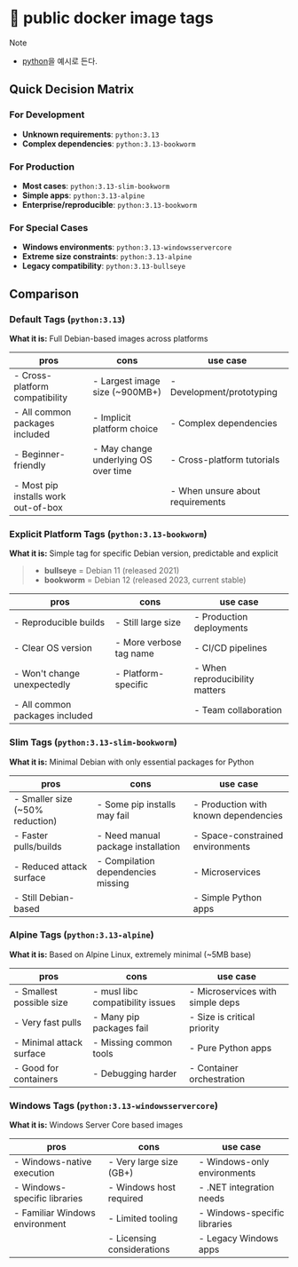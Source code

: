 # 󰏢 public docker image tags


> [!NOTE]
> 
> - [python](https://hub.docker.com/_/python)을 예시로 든다.


## Quick Decision Matrix

### For Development

- **Unknown requirements**: `python:3.13`
- **Complex dependencies**: `python:3.13-bookworm`

### For Production

- **Most cases**: `python:3.13-slim-bookworm`
- **Simple apps**: `python:3.13-alpine`
- **Enterprise/reproducible**: `python:3.13-bookworm`

### For Special Cases

- **Windows environments**: `python:3.13-windowsservercore`
- **Extreme size constraints**: `python:3.13-alpine`
- **Legacy compatibility**: `python:3.13-bullseye`



## Comparison


### Default Tags (`python:3.13`)

**What it is:** Full Debian-based images across platforms

| pros                                | cons                                 | use case                         |
|-------------------------------------|--------------------------------------|----------------------------------|
| - Cross-platform compatibility      | - Largest image size (~900MB+)       | - Development/prototyping        |
| - All common packages included      | - Implicit platform choice           | - Complex dependencies           |
| - Beginner-friendly                 | - May change underlying OS over time | - Cross-platform tutorials       |
| - Most pip installs work out-of-box |                                      | - When unsure about requirements |



### Explicit Platform Tags (`python:3.13-bookworm`)

**What it is:** Simple tag for specific Debian version, predictable and explicit

  > - **bullseye** = Debian 11 (released 2021)
  > - **bookworm** = Debian 12 (released 2023, current stable)

| pros                           | cons                    | use case                       |
|--------------------------------|-------------------------|--------------------------------|
| - Reproducible builds          | - Still large size      | - Production deployments       |
| - Clear OS version             | - More verbose tag name | - CI/CD pipelines              |
| - Won't change unexpectedly    | - Platform-specific     | - When reproducibility matters |
| - All common packages included |                         | - Team collaboration           |


### Slim Tags (`python:3.13-slim-bookworm`)

**What it is:** Minimal Debian with only essential packages for Python


| pros | cons | use case |
|------|------|----------|
| - Smaller size (~50% reduction) |       - Some pip installs may fail | - Production with known dependencies |
|           - Faster pulls/builds | - Need manual package installation | - Space-constrained environments     |
|        - Reduced attack surface | - Compilation dependencies missing | - Microservices                      |
|            - Still Debian-based |                                    | - Simple Python apps                 |
  

### Alpine Tags (`python:3.13-alpine`)

**What it is:** Based on Alpine Linux, extremely minimal (~5MB base)

| pros                     | cons                             | use case                         |
|--------------------------|----------------------------------|----------------------------------|
| - Smallest possible size | - musl libc compatibility issues | - Microservices with simple deps |
| - Very fast pulls        | - Many pip packages fail         | - Size is critical priority      |
| - Minimal attack surface | - Missing common tools           | - Pure Python apps               |
| - Good for containers    | - Debugging harder               | - Container orchestration        |


### Windows Tags (`python:3.13-windowsservercore`)

**What it is:** Windows Server Core based images

| pros                           | cons                       | use case                     |
|--------------------------------|----------------------------|------------------------------|
| - Windows-native execution     | - Very large size (GB+)    | - Windows-only environments  |
| - Windows-specific libraries   | - Windows host required    | - .NET integration needs     |
| - Familiar Windows environment | - Limited tooling          | - Windows-specific libraries |
|                                | - Licensing considerations | - Legacy Windows apps        |




